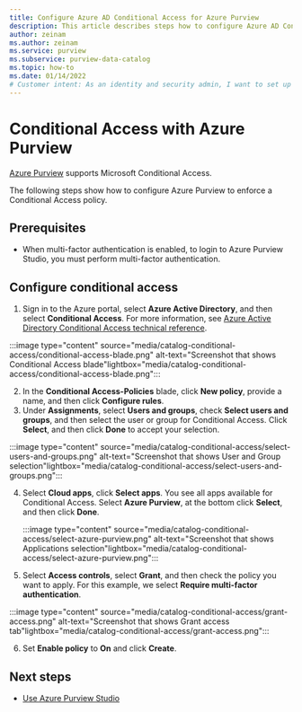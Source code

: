 ```yaml
---
title: Configure Azure AD Conditional Access for Azure Purview
description: This article describes steps how to configure Azure AD Conditional Access for Azure Purview
author: zeinam
ms.author: zeinam
ms.service: purview
ms.subservice: purview-data-catalog
ms.topic: how-to
ms.date: 01/14/2022
# Customer intent: As an identity and security admin, I want to set up Azure Active Directory Conditional Access for Azure Purview, for secure access.
---
```


# Conditional Access with Azure Purview

[Azure Purview](/overview.md) supports Microsoft Conditional Access.

The following steps show how to configure Azure Purview to enforce a Conditional Access policy.  

## Prerequisites

- When multi-factor authentication is enabled, to login to Azure Purview Studio, you must perform multi-factor authentication.

## Configure conditional access

1. Sign in to the Azure portal, select **Azure Active Directory**, and then select **Conditional Access**. For more information, see [Azure Active Directory Conditional Access technical reference](../active-directory/conditional-access/concept-conditional-access-conditions.md).  

  :::image type="content" source="media/catalog-conditional-access/conditional-access-blade.png" alt-text="Screenshot that shows Conditional Access blade"lightbox="media/catalog-conditional-access/conditional-access-blade.png":::
  
2. In the **Conditional Access-Policies** blade, click **New policy**, provide a name, and then click **Configure rules**.  
3. Under **Assignments**, select **Users and groups**, check **Select users and groups**, and then select the user or group for Conditional Access. Click **Select**, and then click **Done** to accept your selection.  

  :::image type="content" source="media/catalog-conditional-access/select-users-and-groups.png" alt-text="Screenshot that shows User and Group selection"lightbox="media/catalog-conditional-access/select-users-and-groups.png":::

4. Select **Cloud apps**, click **Select apps**. You see all apps available for Conditional Access. Select **Azure Purview**, at the bottom click **Select**, and then click **Done**.  
   
    :::image type="content" source="media/catalog-conditional-access/select-azure-purview.png" alt-text="Screenshot that shows Applications selection"lightbox="media/catalog-conditional-access/select-azure-purview.png":::

5. Select **Access controls**, select **Grant**, and then check the policy you want to apply. For this example, we select **Require multi-factor authentication**.  

  :::image type="content" source="media/catalog-conditional-access/grant-access.png" alt-text="Screenshot that shows Grant access tab"lightbox="media/catalog-conditional-access/grant-access.png":::

6. Set **Enable policy** to **On** and click **Create**.

## Next steps

- [Use Azure Purview Studio](/use-azure-purview-studio.md)

